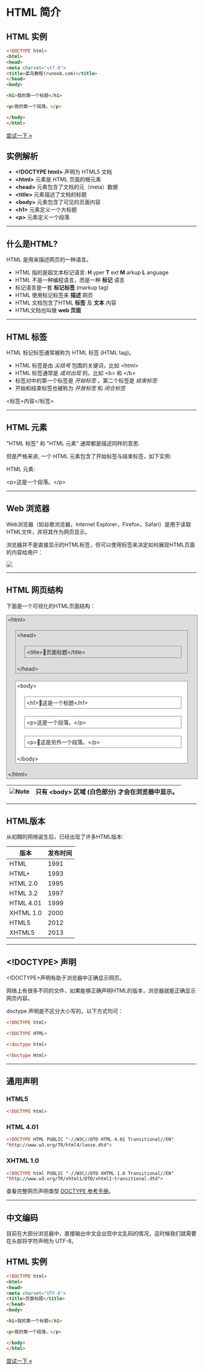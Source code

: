 # HTML 简介

## HTML 实例

```HTML
<!DOCTYPE html>
<html>
<head>
<meta charset="utf-8">
<title>菜鸟教程(runoob.com)</title>
</head>
<body>

<h1>我的第一个标题</h1>

<p>我的第一个段落。</p>

</body>
</html>
```

[尝试一下 »](http://www.runoob.com/try/try.php?filename=tryhtml_intro)

## 实例解析

 * **&lt;!DOCTYPE html&gt;**  声明为 HTML5 文档
 * **&lt;html&gt;**  元素是 HTML 页面的根元素
 * **&lt;head&gt;**  元素包含了文档的元（meta）数据
 * **&lt;title&gt;**  元素描述了文档的标题
 * **&lt;body&gt;**  元素包含了可见的页面内容
 * **&lt;h1&gt;**  元素定义一个大标题
 * **&lt;p&gt;**  元素定义一个段落

--------

## 什么是HTML?

HTML 是用来描述网页的一种语言。

 * HTML 指的是超文本标记语言:  **H** yper **T** ext  **M** arkup  **L** anguage
 * HTML 不是一种编程语言，而是一种 **标记** 语言
 * 标记语言是一套 **标记标签**  (markup tag)
 * HTML 使用标记标签来 **描述** 网页
 * HTML 文档包含了HTML **标签** 及 **文本** 内容
 * HTML文档也叫做 **web 页面**

--------

## HTML 标签

HTML 标记标签通常被称为 HTML 标签 (HTML tag)。

 * HTML 标签是由 _尖括号_ 包围的关键词，比如 &lt;html&gt;
 * HTML 标签通常是 _成对出现_ 的，比如 &lt;b&gt; 和 &lt;/b&gt;
 * 标签对中的第一个标签是 _开始标签_ ，第二个标签是 _结束标签_
 * 开始和结束标签也被称为 _开放标签_ 和 _闭合标签_

&lt;标签&gt;内容&lt;/标签&gt;

--------

## HTML 元素

"HTML 标签" 和 "HTML 元素" 通常都是描述同样的意思.

但是严格来讲, 一个 HTML 元素包含了开始标签与结束标签，如下实例:

HTML 元素:

&lt;p&gt;这是一个段落。&lt;/p&gt;

--------

## Web 浏览器

Web浏览器（如谷歌浏览器，Internet Explorer，Firefox，Safari）是用于读取HTML文件，并将其作为网页显示。

浏览器并不是直接显示的HTML标签，但可以使用标签来决定如何展现HTML页面的内容给用户：

![](images/html-first.png)

--------

## HTML 网页结构

下面是一个可视化的HTML页面结构：

<div style="width:99%;border:1px solid grey;padding:3px;margin:0;background-color:#ddd">&lt;html&gt;
<div style="width:90%;border:1px solid grey;padding:3px;margin:20px">&lt;head&gt;
<div style="width:90%;border:1px solid grey;padding:5px;margin:20px">&lt;title&gt;页面标题&lt;/title&gt;
</div>
&lt;/head&gt;
</div>
<div style="width:90%;border:1px solid grey;padding:3px;margin:20px;background-color:#fff">&lt;body&gt;
<div style="width:90%;border:1px solid grey;padding:5px;margin:20px">&lt;h1&gt;这是一个标题&lt;/h1&gt;</div>
<div style="width:90%;border:1px solid grey;padding:5px;margin:20px">&lt;p&gt;这是一个段落。&lt;/p&gt;</div>
<div style="width:90%;border:1px solid grey;padding:5px;margin:20px">&lt;p&gt;这是另外一个段落。&lt;/p&gt;</div>
&lt;/body&gt;
</div>
&lt;/html&gt;
</div>

| ![Note](images/lamp.jpg) | 只有 &lt;body&gt; 区域 (白色部分) 才会在浏览器中显示。 |
| ---- | ---- |

--------

## HTML版本

从初期的网络诞生后，已经出现了许多HTML版本:

| 版本 | 发布时间 |
| ---- | ---- |
| HTML | 1991 |
| HTML+ | 1993 |
| HTML 2.0 | 1995 |
| HTML 3.2 | 1997 |
| HTML 4.01 | 1999 |
| XHTML 1.0 | 2000 |
| HTML5 | 2012 |
| XHTML5 | 2013 |

--------

## &lt;!DOCTYPE&gt; 声明

&lt;!DOCTYPE&gt;声明有助于浏览器中正确显示网页。

网络上有很多不同的文件，如果能够正确声明HTML的版本，浏览器就能正确显示网页内容。

doctype 声明是不区分大小写的，以下方式均可：

```HTML
<!DOCTYPE html>

<!DOCTYPE HTML>

<!doctype html>

<!Doctype Html>
```

--------

## 通用声明

### HTML5

```HTML
<!DOCTYPE html>
```

### HTML 4.01

```HTML
<!DOCTYPE HTML PUBLIC "-//W3C//DTD HTML 4.01 Transitional//EN"
"http://www.w3.org/TR/html4/loose.dtd">
```

### XHTML 1.0

```HTML
<!DOCTYPE html PUBLIC "-//W3C//DTD XHTML 1.0 Transitional//EN"
"http://www.w3.org/TR/xhtml1/DTD/xhtml1-transitional.dtd">
```

查看完整网页声明类型 [DOCTYPE 参考手册](http://www.runoob.com/tags/tag-doctype.html)。

--------

## 中文编码

目前在大部分浏览器中，直接输出中文会出现中文乱码的情况，这时候我们就需要在头部将字符声明为 UTF-8。

## HTML 实例

```HTML
<!DOCTYPE html>
<html>
<head>
<meta charset="UTF-8">
<title>页面标题</title>
</head>
<body>

<h1>我的第一个标题</h1>

<p>我的第一个段落。</p>

</body>
</html>
```

[尝试一下 »](http://www.runoob.com/try/try.php?filename=tryhtml_intro_utf8)
